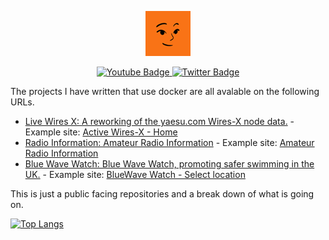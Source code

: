 <div id="header" align="center">

![Face](face.png)

<div id="badges">
  <a href="https://www.youtube.com/iansblog">
    <img src="https://img.shields.io/badge/YouTube-red?style=for-the-badge&logo=youtube&logoColor=white" alt="Youtube Badge"/>
  </a>
  <a href="https://x.com/iansblog">
    <img src="https://img.shields.io/badge/twitter-blue?style=for-the-badge&logo=twitter&logoColor=white" alt="Twitter Badge"/>
  </a>
</div>

</div>


The projects I have written that use docker are all avalable on the following URLs. 

- [Live Wires X: A reworking of the yaesu.com Wires-X node data.](https://github.com/iansblog/Live-Wires-X) - Example site: [Active Wires-X - Home](https://wiresx.26580.co.uk/)
- [Radio Information: Amateur Radio Information](https://github.com/iansblog/RadioInformation) - Example site: [Amateur Radio Information](https://amatureradio.26580.co.uk/)
- [Blue Wave Watch: Blue Wave Watch, promoting safer swimming in the UK.](https://github.com/iansblog/BlueWaveWatch) - Example site: [BlueWave Watch - Select location](https://bluewave.26580.co.uk/)

This is just a public facing repositories and a break down of what is going on.  

[
![Top Langs](https://github-readme-stats.vercel.app/api/top-langs/?username=iansblog&layout=compact&theme=vision-friendly-dark)](https://github.com/anuraghazra/github-readme-stats)
